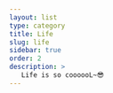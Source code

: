 ```yaml
---
layout: list
type: category
title: Life
slug: life
sidebar: true
order: 2
description: >
   Life is so coooooL~😎
---
```

